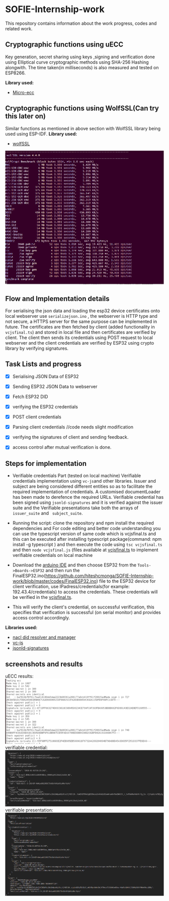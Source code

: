 # SOFIE-Internship-work
This repository contains information about the work progress, codes and related work.

## Cryptographic functions using uECC
Key generation, secret sharing using keys ,signing and verification done using Elliptical curve cryptographic methods using SHA-256  Hashing alongwith. The time taken(in milliseconds) is also measured and tested on ESP8266.

<b>Library used:</b>
- [Micro-ecc](https://github.com/kmackay/micro-ecc)


## Cryptographic functions using WolfSSL(Can try this later on)
Similar functions as mentioned in  above section with WolfSSL library being used using ESP-IDF. 
<b>Library used:</b>
- [wolfSSL]( https://github.com/wolfSSL/wolfssl
) 


![wolfcrypt benchmarks](https://github.com/hiteshcmonga/SOFIE-Internship-work/blob/master/results/wolfcryptbenchmark.png)



## Flow and Implementation details

For serialising the json data and loading the esp32 device certificates onto local webserver use ```serializejson.ino``` , the webserver is HTTP type and not secure, a HTTPS server for the same purpose can be implemented in future. The certificates are then fetched by client (added functionality in ```vcjsfinal.ts```) and stored in local file and then certificates are verified by client. The client then sends its credentials using POST request to local webserver and the client credentials are verified by ESP32 using crypto library by verifying signatures.


##  Task Lists and progress
- [X] Serialising JSON Data of ESP32
- [X] Sending ESP32 JSON Data to webserver
- [X] Fetch ESP32 DID
- [X] verifying the ESP32 credentials
- [X] POST client credentials 
- [X] Parsing client credentials //code needs slight modification
- [X] verifying the signatures of client and sending feedback.
- [X] access control after mutual verification is done. 


## Steps for implementation

- Verifiable credentials Part (tested on local machine)
Verifiable credentials implementation using ```vc-js```and other libraries. Issuer and subject are being considered different entities so as to facilitate the required implementation of credentials. A customised documentLoader has been made to derefence the required URLs. Verifiable credential has been signed using  ```jsonld-signatures``` and it is verified against the issuer suite and the Verifiable presentations take both the arrays of ```issuer_suite``` and ``` subject_suite```.

- Running the script: clone the repository and npm install the required dependencies and For code editing and better code understanding you can use the typescript version of same code which is vcjsfinal.ts and this can be executed after installing typescript package(command: npm install -g typescript ) and then execute the code using  ```tsc vcjsfinal.ts``` and then ```node vcjsfinal.js``` (files available at [vcjsfinal.ts](https://github.com/hiteshcmonga/SOFIE-Internship-work/blob/master/codes/VC%20test/vcjsfinal.ts) to implement verifiable credentials on local machine

- Download the [arduino IDE](https://www.arduino.cc/en/main/software) and then choose ESP32 from the ```Tools->Boards->ESP32``` and then run the FinalESP32.ino(https://github.com/hiteshcmonga/SOFIE-Internship-work/blob/master/codes/FinalESP32.ino) file to the ESP32 device for client verification, use IPadress/credentials(for example: 192.43.4/credentials) to access the credentials. These credentials will be verified in the  [vcjsfinal.ts](https://github.com/hiteshcmonga/SOFIE-Internship-work/blob/master/codes/VC%20test/vcjsfinal.ts).
- This will verify the client's credential, on successful verification, this specifies that verification is successful (on serial monitor) and provides access control accordingly.




<b>Libraries used:</b>
- [nacl did resolver and manager](https://github.com/uport-project/nacl-did)
- [vc-js](https://github.com/digitalbazaar/vc-js)
- [jsonld-signatures](https://github.com/digitalbazaar/jsonld-signatures)





## screenshots and results
uECC results:
![uECC results](https://github.com/hiteshcmonga/SOFIE-Internship-work/blob/master/results/uecclatest.png)
verifiable credential:
![Verifiable credentail](https://github.com/hiteshcmonga/SOFIE-Internship-work/blob/master/results/createvc.png)
verifiable presentation:
![verifiable presentatiton](https://github.com/hiteshcmonga/SOFIE-Internship-work/blob/master/results/createvp1.png)



